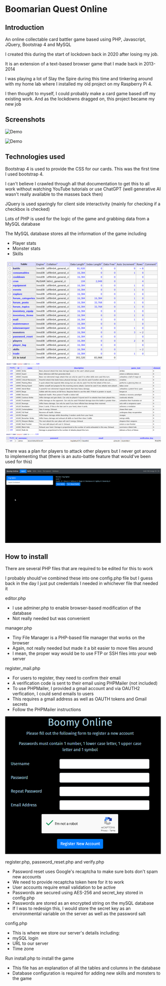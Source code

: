 # Boomarian Quest Online

## Introduction

An online collectable card battler game based using PHP, Javascript, JQuery, Bootstrap 4 and MySQL

I created this during the start of lockdown back in 2020 after losing my job.

It is an extension of a text-based browser game that I made back in 2013-2014

I was playing a lot of Slay the Spire during this time and tinkering around with my home lab where I installed my old project on my Raspberry Pi 4. 

I then thought to myself, I could probably make a card game based off my existing work. And as the lockdowns dragged on, this project became my new job

## Screenshots

![Demo](https://github.com/boomyville/Boomarian-Quest-Online/blob/main/Screenshots/mobile_battle.gif?raw=true)

![Demo](https://github.com/boomyville/Boomarian-Quest-Online/blob/main/Screenshots/regular_battle.gif?raw=true)

## Technologies used

Bootstrap 4 is used to provide the CSS for our cards. This was the first time I used bootstrap 4. 

I can't believe I crawled through all that documentation to get this to all work without watching YouTube tutorials or use ChatGPT (well generative AI wasn't really available to the masses back then)

JQuery is used sparingly for client side interactivity (mainly for checking if a checkbox is checked)

Lots of PHP is used for the logic of the game and grabbing data from a MySQL database

The MySQL database stores all the information of the game including
- Player stats
- Monster stats
- Skills

![Demo](https://github.com/boomyville/Boomarian-Quest-Online/blob/main/Screenshots/database1.png)
![Demo](https://github.com/boomyville/Boomarian-Quest-Online/blob/main/Screenshots/database2.png)
![Demo](https://github.com/boomyville/Boomarian-Quest-Online/blob/main/Screenshots/database3.png)

There was a plan for players to attack other players but I never got around to implementing that (there is an auto-battle feature that would've been used for this)

![Auto-battle](https://github.com/boomyville/Boomarian-Quest-Online/blob/main/Screenshots/auto_battle.gif?raw=true)

## How to install

There are several PHP files that are required to be edited for this to work

I probably should've combined these into one config.php file but I guess back in the day I just put credentials I needed in whichever file that needed it

editor.php
- I use adminer.php to enable browser-based modification of the database
- Not really needed but was convenient

manager.php
- Tiny File Manager is a PHP-based file manager that works on the browser
- Again, not really needed but made it a bit easier to move files around
- I mean, the proper way would be to use FTP or SSH files into your web server

register_mail.php
- For users to register, they need to confirm their email
- A verification code is sent to their email using PHPMailer (not included)
- To use PHPMailer, I provided a gmail account and via OAUTH2 verfication, I could send emails to users
- This requires a gmail address as well as OAUTH tokens and Gmail secrets
- Follow the PHPMailer instructions

![Demo](https://github.com/boomyville/Boomarian-Quest-Online/blob/main/Screenshots/register.png)

register.php, password_reset.php and verify.php
- Password reset uses Google's recaptcha to make sure bots don't spam new accounts
- We need to provide recaptcha token here for it to work
- User accounts require email validation to be active
- Passwords are secured using AES-256 and secret_key stored in config.php
- Passwords are stored as an encrypted string on the mySQL database 
- If I was to redesign this, I would store the secret key as an environmental variable on the server as well as the password salt

config.php
- This is where we store our server's details including:
- mySQL login
- URL to our server
- Time zone

Run install.php to install the game
- This file has an explanation of all the tables and columns in the database
- Database configuration is required for adding new skills and monsters to the game
